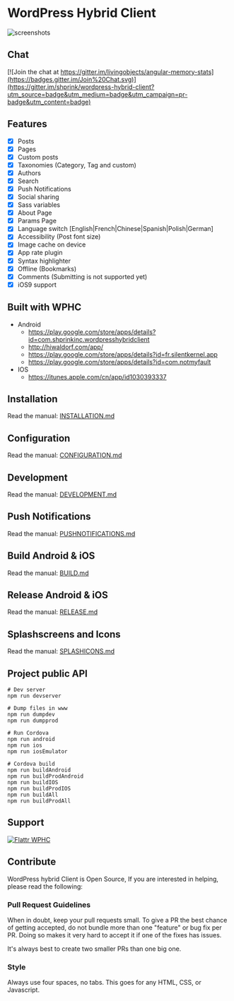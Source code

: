 # WordPress Hybrid Client

![screenshots](http://julienrenaux.fr/wp-content/uploads/2015/07/devices.jpg)

## Chat

[![Join the chat at https://gitter.im/livingobjects/angular-memory-stats](https://badges.gitter.im/Join%20Chat.svg)](https://gitter.im/shprink/wordpress-hybrid-client?utm_source=badge&utm_medium=badge&utm_campaign=pr-badge&utm_content=badge)

## Features

- [X] Posts
- [X] Pages
- [X] Custom posts
- [X] Taxonomies (Category, Tag and custom)
- [X] Authors
- [X] Search
- [X] Push Notifications
- [X] Social sharing
- [X] Sass variables
- [X] About Page
- [X] Params Page
- [X] Language switch [English|French|Chinese|Spanish|Polish|German]
- [X] Accessibility (Post font size)
- [X] Image cache on device
- [X] App rate plugin
- [X] Syntax highlighter
- [X] Offline (Bookmarks)
- [X] Comments (Submitting is not supported yet)
- [X] iOS9 support

## Built with WPHC

* Android
  * https://play.google.com/store/apps/details?id=com.shprinkinc.wordpresshybridclient
  * http://hiwaldorf.com/app/
  * https://play.google.com/store/apps/details?id=fr.silentkernel.app
  * https://play.google.com/store/apps/details?id=com.notmyfault
* IOS
  * https://itunes.apple.com/cn/app/id1030393337

## Installation

Read the manual: [INSTALLATION.md](INSTALLATION.md)

## Configuration

Read the manual: [CONFIGURATION.md](CONFIGURATION.md)

## Development

Read the manual: [DEVELOPMENT.md](DEVELOPMENT.md)

## Push Notifications

Read the manual: [PUSHNOTIFICATIONS.md](PUSHNOTIFICATIONS.md)

## Build Android & iOS

Read the manual: [BUILD.md](BUILD.md)

## Release Android & iOS

Read the manual: [RELEASE.md](RELEASE.md)

## Splashscreens and Icons

Read the manual: [SPLASHICONS.md](SPLASHICONS.md)

## Project public API

```
# Dev server
npm run devserver

# Dump files in www
npm run dumpdev
npm run dumpprod

# Run Cordova
npm run android
npm run ios
npm run iosEmulator

# Cordova build
npm run buildAndroid
npm run buildProdAndroid
npm run buildIOS
npm run buildProdIOS
npm run buildAll
npm run buildProdAll
```

## Support

[![Flattr WPHC](http://api.flattr.com/button/flattr-badge-large.png)](https://flattr.com/submit/auto?user_id=shprink&url=https%3A%2F%2Fgithub.com%2Fshprink%2Fwordpress-hybrid-client)

## Contribute

WordPress hybrid Client is Open Source, If you are interested in helping, please read the following:

### Pull Request Guidelines

When in doubt, keep your pull requests small. To give a PR the best chance of getting accepted, do not bundle more than one "feature" or bug fix per PR. Doing so makes it very hard to accept it if one of the fixes has issues.

It's always best to create two smaller PRs than one big one.

### Style

Always use four spaces, no tabs. This goes for any HTML, CSS, or Javascript.
